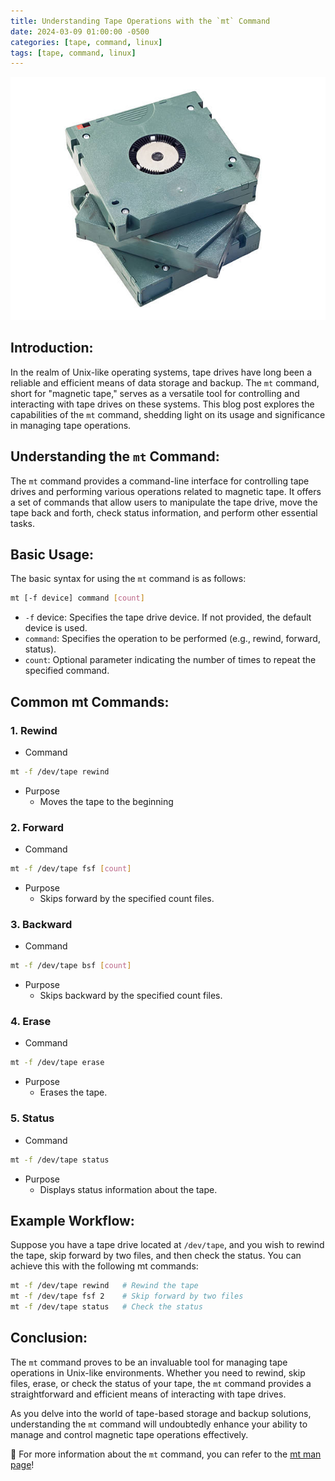 ```yaml
---
title: Understanding Tape Operations with the `mt` Command
date: 2024-03-09 01:00:00 -0500
categories: [tape, command, linux]
tags: [tape, command, linux]
---
```


![Understanding Tape Operations with the `mt` Command](/assets/img/posts/2024/understanding_mt_command/understanding_mt_command.jpg)


## Introduction:

In the realm of Unix-like operating systems, tape drives have long been a reliable and efficient means of data storage and backup. The `mt` command, short for "magnetic tape," serves as a versatile tool for controlling and interacting with tape drives on these systems. This blog post explores the capabilities of the `mt` command, shedding light on its usage and significance in managing tape operations.

## Understanding the `mt` Command:

The `mt` command provides a command-line interface for controlling tape drives and performing various operations related to magnetic tape. It offers a set of commands that allow users to manipulate the tape drive, move the tape back and forth, check status information, and perform other essential tasks.

## Basic Usage:

The basic syntax for using the `mt` command is as follows:

```bash
mt [-f device] command [count]
```

- `-f` device: Specifies the tape drive device. If not provided, the default device is used.
- `command`: Specifies the operation to be performed (e.g., rewind, forward, status).
- `count`: Optional parameter indicating the number of times to repeat the specified command.

## Common mt Commands:

### 1. Rewind
- Command
```bash
mt -f /dev/tape rewind
```
- Purpose
  - Moves the tape to the beginning

### 2. Forward
- Command
```bash
mt -f /dev/tape fsf [count]
```
- Purpose
  - Skips forward by the specified count files.

### 3. Backward
- Command
```bash
mt -f /dev/tape bsf [count]
```
- Purpose
  - Skips backward by the specified count files.

### 4. Erase
- Command
```bash
mt -f /dev/tape erase
```
- Purpose
  - Erases the tape.

### 5. Status
- Command
```bash
mt -f /dev/tape status
```
- Purpose
  - Displays status information about the tape.


## Example Workflow:

Suppose you have a tape drive located at `/dev/tape`, and you wish to rewind the tape, skip forward by two files, and then check the status. You can achieve this with the following mt commands:


```bash
mt -f /dev/tape rewind   # Rewind the tape
mt -f /dev/tape fsf 2    # Skip forward by two files
mt -f /dev/tape status   # Check the status
```

## Conclusion:

The `mt` command proves to be an invaluable tool for managing tape operations in Unix-like environments. Whether you need to rewind, skip files, erase, or check the status of your tape, the `mt` command provides a straightforward and efficient means of interacting with tape drives.

As you delve into the world of tape-based storage and backup solutions, understanding the `mt` command will undoubtedly enhance your ability to manage and control magnetic tape operations effectively.


📝 For more information about the `mt` command, you can refer to the [mt man page](https://linux.die.net/man/1/mt)!
